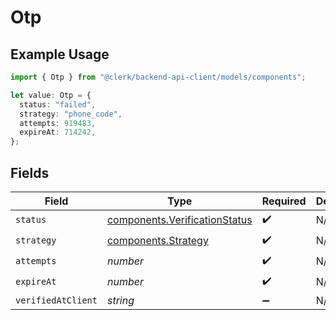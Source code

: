# Otp

## Example Usage

```typescript
import { Otp } from "@clerk/backend-api-client/models/components";

let value: Otp = {
  status: "failed",
  strategy: "phone_code",
  attempts: 919483,
  expireAt: 714242,
};
```

## Fields

| Field                                                                          | Type                                                                           | Required                                                                       | Description                                                                    |
| ------------------------------------------------------------------------------ | ------------------------------------------------------------------------------ | ------------------------------------------------------------------------------ | ------------------------------------------------------------------------------ |
| `status`                                                                       | [components.VerificationStatus](../../models/components/verificationstatus.md) | :heavy_check_mark:                                                             | N/A                                                                            |
| `strategy`                                                                     | [components.Strategy](../../models/components/strategy.md)                     | :heavy_check_mark:                                                             | N/A                                                                            |
| `attempts`                                                                     | *number*                                                                       | :heavy_check_mark:                                                             | N/A                                                                            |
| `expireAt`                                                                     | *number*                                                                       | :heavy_check_mark:                                                             | N/A                                                                            |
| `verifiedAtClient`                                                             | *string*                                                                       | :heavy_minus_sign:                                                             | N/A                                                                            |